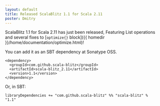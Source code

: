 ```yaml
---
layout: default
title: Released ScalaBlitz 1.1 for Scala 2.11
poster: Dmitry
---
```



ScalaBlitz 1.1 for Scala 2.11 has just been released,
Featuring List operations and several fixes to [`optimize{}` block]({{ homedir }}/home/documentation/optimize.html)!

You can add it as an SBT dependency at Sonatype OSS.

    <dependency>
      <groupId>com.github.scala-blitz</groupId>
      <artifactId>scala-blitz_2.11</artifactId>
      <version>1.1</version>
    </dependency>

Or, in SBT:

    libraryDependencies += "com.github.scala-blitz" %% "scala-blitz" % "1.1"


